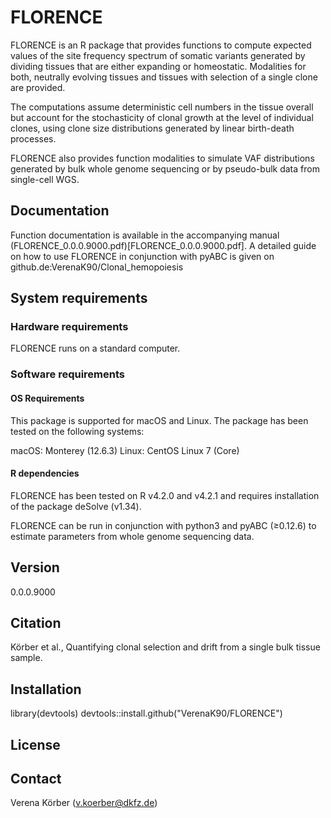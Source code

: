# FLORENCE

FLORENCE is an R package that provides functions to compute expected values of the site frequency spectrum of somatic variants generated by dividing tissues that are either expanding or homeostatic. Modalities for both, neutrally evolving tissues and tissues with selection of a single clone are provided.

The computations assume deterministic cell numbers in the tissue overall but account for the stochasticity of clonal growth at the level of individual clones, using clone size distributions generated by linear birth-death processes. 

FLORENCE also provides function modalities to simulate VAF distributions generated by bulk whole genome sequencing or by pseudo-bulk data from single-cell WGS. 

## Documentation

Function documentation is available in the accompanying manual (FLORENCE_0.0.0.9000.pdf)[FLORENCE_0.0.0.9000.pdf]. A detailed guide on how to use FLORENCE in conjunction with pyABC is given on github.de:VerenaK90/Clonal_hemopoiesis 

## System requirements

### Hardware requirements

FLORENCE runs on a standard computer.

### Software requirements

#### OS Requirements

This package is supported for macOS and Linux. The package has been tested on the following systems:

macOS: Monterey (12.6.3)
Linux: CentOS Linux 7 (Core)

#### R dependencies

FLORENCE has been tested on R v4.2.0 and v4.2.1 and requires installation of the package deSolve (v1.34).

FLORENCE can be run in conjunction with python3 and pyABC (≥0.12.6) to estimate parameters from whole genome sequencing data.

## Version

0.0.0.9000

## Citation

Körber et al., Quantifying clonal selection and drift from a single bulk tissue sample.

## Installation

library(devtools)
devtools::install.github("VerenaK90/FLORENCE")

## License

## Contact

Verena Körber (v.koerber@dkfz.de)
